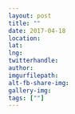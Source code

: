 ```yaml
---
layout: post
title: ""
date: 2017-04-18
location: 
lat: 
lng: 
twitterhandle: 
author: 
imgurfilepath: 
alt-fb-share-img: 
gallery-img: 
tags: [""]
---
```

	
